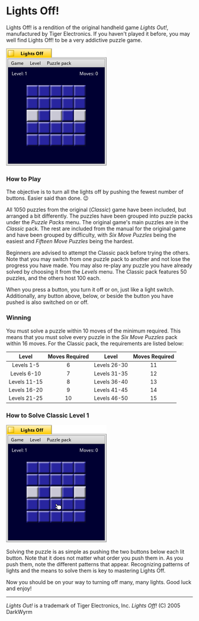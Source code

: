 # Lights Off!

Lights Off! is a rendition of the original handheld game _Lights Out!_, manufactured by Tiger Electronics. If you haven't played it before, you may well find Lights Off! to be a very addictive puzzle game.

![LightsOff Screenshot](LightsOff.png)

### How to Play

The objective is to turn all the lights off by pushing the fewest number of buttons. Easier said than done. :wink:

All 1050 puzzles from the original (_Classic_) game have been included, but arranged a bit differently. The puzzles have been grouped into puzzle packs under the _Puzzle Packs_ menu. The original game's main puzzles are in the _Classic_ pack. The rest are included from the manual for the original game and have been grouped by difficulty, with _Six Move Puzzles_ being the easiest and _Fifteen Move Puzzles_ being the hardest.

Beginners are advised to attempt the Classic pack before trying the others. Note that you may switch from one puzzle pack to another and not lose the progress you have made. You may also re-play any puzzle you have already solved by choosing it from the _Levels_ menu. The Classic pack features 50 puzzles, and the others host 100 each.

When you press a button, you turn it off or on, just like a light switch. Additionally, any button above, below, or beside the button you have pushed is also switched on or off.

### Winning

You must solve a puzzle within 10 moves of the minimum required. This means that you must solve every puzzle in the _Six Move Puzzles_ pack within 16 moves. For the Classic pack, the requirements are listed below:

Level | Moves Required | Level | Moves Required
:---: | :---: | :---: | :---:
Levels 1-5 | 6 | Levels 26-30 | 11
Levels 6-10 | 7 | Levels 31-35 | 12
Levels 11-15 | 8 | Levels 36-40 | 13
Levels 16-20 | 9 | Levels 41-45 | 14
Levels 21-25 | 10 | Levels 46-50 | 15

### How to Solve Classic Level 1

![LightsOff Screenshot 2](LightsOff2.png)

Solving the puzzle is as simple as pushing the two buttons below each lit button. Note that it does not matter what order you push them in. As you push them, note the different patterns that appear. Recognizing patterns of lights and the means to solve them is key to mastering Lights Off.

Now you should be on your way to turning off many, many lights. Good luck and enjoy!

* * *

_Lights Out!_ is a trademark of Tiger Electronics, Inc. _Lights Off!_ (C) 2005 DarkWyrm
